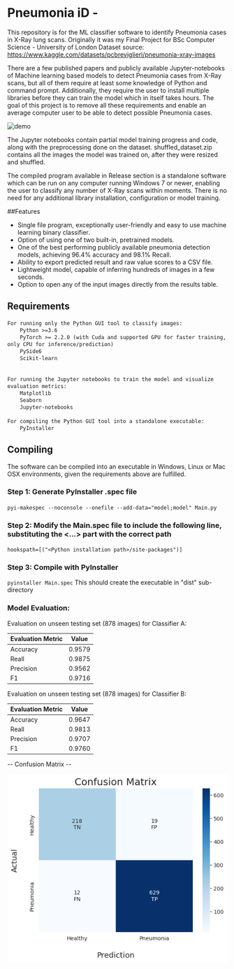 # Pneumonia iD - 
This repository is for the ML classifier software to identify Pneumonia cases in X-Ray lung scans.
Originally it was my Final Project for BSc Computer Science - University of London
Dataset source: https://www.kaggle.com/datasets/pcbreviglieri/pneumonia-xray-images

There are a few published papers and publicly available Jupyter-notebooks of Machine learning based models to detect Pneumonia cases from X-Ray scans, but all of them require at least some  knowledge of Python and command prompt. Additionally, they require the user to install multiple libraries before they can train the model which in itself takes hours. The goal of this project is to remove all these requirements and enable an average computer user to be able to detect possible Pneumonia cases. 



![demo](./demo/pneumonia-id-demo.gif)

The Jupyter notebooks contain partial model training progress and code, along with the preprocessing done on the dataset.
shuffled_dataset.zip contains all the images the model was trained on, after they were resized and shuffled.

The compiled program available in Release section is a standalone software which can be run on any computer running Windows 7 or newer, enabling the user to classify any number of X-Ray scans within moments. There is no need for any additional library installation, configuration or model training.

##Features
- Single file program, exceptionally user-friendly and easy to use machine learning binary classifier.
- Option of using one of two built-in, pretrained models.
- One of the best performing publicly available pneumonia detection models, achieving 96.4% accuracy and 98.1% Recall.
- Ability to export predicted result and raw value scores to a CSV file.
- Lightweight model, capable of inferring hundreds of images in a few seconds.
- Option to open any of the input images directly from the results table.
 


## Requirements
    
    For running only the Python GUI tool to classify images:
        Python >=3.6
        PyTorch >= 2.2.0 (with Cuda and supported GPU for faster training, only CPU for inference/prediction)
        PySide6
        Scikit-learn
    
    
    For running the Jupyter notebooks to train the model and visualize evaluation metrics:
        Matplotlib
        Seaborn
        Jupyter-notebooks
        
    For compiling the Python GUI tool into a standalone executable:
        PyInstaller
        
    
## Compiling

The software can be compiled into an executable in Windows, Linux or Mac OSX environments, given the requirements above are fulfilled.

### Step 1: Generate PyInstaller .spec file
    
`pyi-makespec --noconsole --onefile --add-data="model;model" Main.py`

### Step 2: Modify the Main.spec file to include the following line, substituting the <...> part with the correct path
`hookspath=[("<Python installation path>/site-packages")]`
### Step 3: Compile with PyInstaller
`pyinstaller Main.spec`
This should create the executable in "dist" sub-directory

### Model Evaluation:

Evaluation on unseen testing set (878 images) for Classifier A:


| Evaluation Metric  | Value |
| ------------- | ------------- |
| Accuracy | 0.9579  |
| Reall  | 0.9875  |
| Precision  | 0.9562  |
| F1  |  0.9716  |

Evaluation on unseen testing set (878 images) for Classifier B:


| Evaluation Metric  | Value |
| ------------- | ------------- |
| Accuracy | 0.9647  |
| Reall  | 0.9813  |
| Precision  | 0.9707  |
| F1  |  0.9760  |

-- Confusion Matrix -- 

![confusion-matrix](./demo/model_new-confusion-matrix.png)


